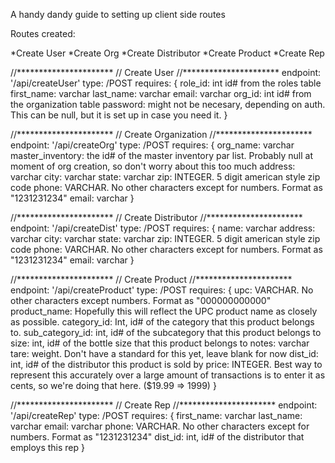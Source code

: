 A handy dandy guide to setting up client side routes


Routes created:

*Create User
*Create Org
*Create Distributor
*Create Product
*Create Rep

//**********************
// Create User
//**********************
endpoint: '/api/createUser'
type: /POST
requires: {
    role_id: int id# from the roles table
    first_name: varchar
    last_name: varchar
    email: varchar
    org_id: int id# from the organization table
    password: might not be necesary, depending on auth. This can be null, but it is set up in case you need it. 
}

//**********************
// Create Organization
//**********************
endpoint: '/api/createOrg'
type: /POST
requires: {
    org_name: varchar
    master_inventory: the id# of the master inventory par list. Probably null at moment of org creation, so don't worry about this too much
    address: varchar
    city: varchar
    state: varchar
    zip: INTEGER. 5 digit american style zip code
    phone: VARCHAR. No other characters except for numbers. Format as "1231231234"
    email: varchar
}

//**********************
// Create Distributor
//**********************
endpoint: '/api/createDist'
type: /POST
requires: {
    name: varchar
    address: varchar
    city: varchar
    state: varchar
    zip: INTEGER. 5 digit american style zip code
    phone: VARCHAR. No other characters except for numbers. Format as "1231231234"
    email: varchar
}

//**********************
// Create Product
//**********************
endpoint: '/api/createProduct'
type: /POST
requires: {
    upc: VARCHAR. No other characters except numbers. Format as "000000000000"
    product_name: Hopefully this will reflect the UPC product name as closely as possible. 
    category_id: Int, id# of the category that this product belongs to. 
    sub_category_id: int, id# of the subcategory that this product belongs to
    size: int, id# of the bottle size that this product belongs to
    notes: varchar
    tare: weight. Don't have a standard for this yet, leave blank for now
    dist_id: int, id# of the distributor this product is sold by
    price: INTEGER. Best way to represent this accurately over a large amount of transactions is to enter it as cents, so we're doing that here. ($19.99 => 1999)
}

//**********************
// Create Rep
//**********************
endpoint: '/api/createRep'
type: /POST
requires: {
    first_name: varchar
    last_name: varchar
    email: varchar
    phone: VARCHAR. No other characters except for numbers. Format as "1231231234"
    dist_id: int, id# of the distributor that employs this rep
}